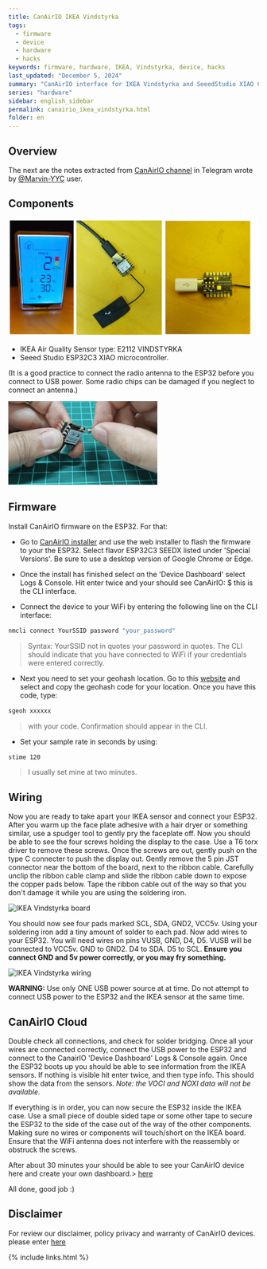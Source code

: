 ```yaml
---
title: CanAirIO IKEA Vindstyrka
tags:
  - firmware
  - device
  - hardware
  - hacks
keywords: firmware, hardware, IKEA, Vindstyrka, device, hacks
last_updated: "December 5, 2024"
summary: "CanAirIO interface for IKEA Vindstyrka and SeeedStudio XIAO C3"
series: "hardware"
sidebar: english_sidebar
permalink: canairio_ikea_vindstyrka.html
folder: en
---
```


## Overview

The next are the notes extracted from [CanAirIO channel](https://t.me/canairio/32787) in Telegram wrote by [@Marvin-YYC](https://github.com/Marvin-YYC) user.

## Components

![CanAirIO IKEA](images/ikea_vindstyrka_parts.jpg)

- IKEA Air Quality Sensor type: E2112 VINDSTYRKA
- Seeed Studio ESP32C3 XIAO microcontroller.

(It is a good practice to connect the radio antenna to the ESP32 before you connect to USB power. Some radio chips can be damaged if you neglect to connect an antenna.)

![CanAirIO IKEA - XIAO antenna](images/xiao_antenna.gif)

## Firmware

Install CanAirIO firmware on the ESP32. For that:

- Go to [CanAirIO installer](https://canair.io/installer.html) and use the web installer to flash the firmware to your the ESP32. Select flavor ESP32C3 SEEDX listed under 'Special Versions'. Be sure to use a desktop version of Google Chrome or Edge.

- Once the install has finished select on the 'Device Dashboard' select Logs & Console. Hit enter twice and your should see CanAirIO: $  this is the CLI interface.

- Connect the device to your WiFi by entering the following line on the CLI interface:

```bash
nmcli connect YourSSID password "your_password"
```

> Syntax: YourSSID not in quotes your password in quotes.
> The CLI should indicate that you have connected to WiFi if your credentials were entered correctly.

- Next you need to set your geohash location. Go to this [website](http://bit.ly/geohashe) and select and copy the geohash code for your location.  Once you have this code, type:

```bash
sgeoh xxxxxx
```

> with your code.  Confirmation should appear in the CLI.

- Set your sample rate in seconds  by using:

```bash
stime 120
```

> I usually set mine at two minutes.

## Wiring

Now you are ready to take apart your IKEA sensor and connect your ESP32. After you warm up the face plate adhesive with a hair dryer or something similar, use a spudger tool to gently pry the faceplate off. Now you should be able to see the four screws holding the display to the case. Use a T6 torx driver to remove these screws. Once the screws are out, gently push on the type C connecter to push the display out.  Gently remove the 5 pin JST connector near the bottom of the board, next to the ribbon cable. Carefully unclip the ribbon cable clamp and slide the ribbon cable down to expose the copper pads below.  Tape the ribbon cable out of the way so that you don't damage it while you are using the soldering iron.

![IKEA Vindstyrka board](https://i.imgur.com/ctfYAnl.jpeg)

You should now see four pads marked SCL, SDA, GND2, VCC5v.  Using your soldering iron add a tiny amount of solder to each pad.  Now add wires to your ESP32.  You will need wires on pins VUSB, GND, D4, D5.  VUSB will be connected to VCC5v.  GND to GND2. D4 to SDA.  D5 to SCL.  **Ensure you connect GND and 5v power correctly, or you may fry something.**

![IKEA Vindstyrka wiring](https://i.imgur.com/EFcUMMo.jpeg)

**WARNING:** Use only ONE USB power source at at time.  Do not attempt to connect USB power to the ESP32 and the IKEA  sensor at the same time.

## CanAirIO Cloud

Double check all connections, and check for solder bridging. Once all your wires are connected correctly, connect the USB power to the ESP32 and connect to the CanairIO 'Device Dashboard' Logs & Console again.
Once the ESP32 boots up you should be able to see information from the IKEA sensors. If nothing is visible hit enter twice, and then type info.  This should show the data from the sensors. *Note: the VOCI and NOXI data will not be available.*

If everything is in order, you can now secure the ESP32 inside the IKEA case. Use a small piece of double sided tape or some other tape to secure the ESP32 to the side of the case out of the way of the other components. Making sure no wires or components will touch/short on the IKEA board.  Ensure that the WiFi antenna does not interfere with the reassembly or obstruck the screws.

After about 30 minutes your should be able to see your CanAirIO device here and create your own dashboard.> [here](http://influxdb.canair.io:8000/)

All done, good job :)

## Disclaimer

For review our disclaimer, policy privacy and warranty of CanAirIO devices. please enter [here](https://canair.io/docs/disclaimer.html)

{% include links.html %}

